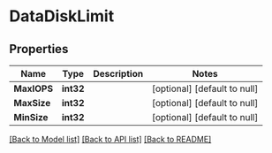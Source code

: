 # DataDiskLimit

## Properties
Name | Type | Description | Notes
------------ | ------------- | ------------- | -------------
**MaxIOPS** | **int32** |  | [optional] [default to null]
**MaxSize** | **int32** |  | [optional] [default to null]
**MinSize** | **int32** |  | [optional] [default to null]

[[Back to Model list]](../README.md#documentation-for-models) [[Back to API list]](../README.md#documentation-for-api-endpoints) [[Back to README]](../README.md)


